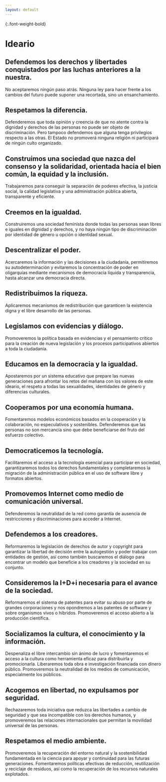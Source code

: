 ```yaml
---
layout: default
---
```


{:.font-weight-bold}
# Ideario

## Defendemos los derechos y libertades conquistados por las luchas anteriores a la nuestra.

No aceptaremos ningún paso atrás. Ninguna ley para hacer frente a los cambios del futuro puede suponer una recortada, sino un ensanchamiento.

## Respetamos la diferencia.

Defenderemos que toda opinión y creencia de que no atente contra la dignidad y derechos de las personas no puede ser objeto de discriminación. Pero tampoco defendemos que alguna tenga privilegios respecto a las otras. El Estado no promoverá ninguna religión ni participará de ningún culto organizado.

## Construimos una sociedad que nazca del consenso y la solidaridad, orientada hacia el bien común, la equidad y la inclusión.

Trabajaremos para conseguir la separación de poderes efectiva, la justicia social, la calidad legislativa y una administración pública abierta, transparente y eficiente.

## Creemos en la igualdad.

Construiremos una sociedad feminista donde todas las personas sean libres e iguales en dignidad y derechos, y no haya ningún tipo de discriminación por identidad de género u opción o identidad sexual.

## Descentralizar el poder.

Acercaremos la información y las decisiones a la ciudadanía, permitiremos su autodeterminación y evitaremos la concentración de poder en oligarquías mediante mecanismos de democracia líquida y transparencia, hasta alcanzar una democracia directa.

## Redistribuimos la riqueza.

Aplicaremos mecanismos de redistribución que garanticen la existencia digna y el libre desarrollo de las personas.

## Legislamos con evidencias y diálogo.

Promoveremos la política basada en evidencias y el pensamiento crítico para la creación de nueva legislación y los procesos participativos abiertos a toda la ciudadanía.

## Educamos en la democracia y la igualdad.

Apostaremos por un sistema educativo que prepare las nuevas generaciones para afrontar los retos del mañana con los valores de este ideario, el respeto a todas las sexualidades, identidades de género y diferencias culturales.

## Cooperamos por una economía humana.

Fomentaremos modelos económicos basados en la cooperación y la colaboración, no especulativos y sostenibles. Defenderemos que las personas no son mercancía sino que debe beneficiarse del fruto del esfuerzo colectivo.

## Democraticemos la tecnología.

Facilitaremos el acceso a la tecnología esencial para participar en sociedad, garantizaremos todos los derechos fundamentales y completaremos la migración de la administración pública en el uso de software libre y formatos abiertos.

## Promovemos Internet como medio de comunicación universal.

Defenderemos la neutralidad de la red como garantía de ausencia de restricciones y discriminaciones para acceder a Internet.

## Defendemos a los creadores.

Reformaremos la legislación de derechos de autor y copyright para garantizar la libertad de decisión entre la autogestión y poder trabajar con entidades de gestión, así como también buscaremos el diálogo para encontrar un modelo que beneficie a los creadores y la sociedad en su conjunto.

## Consideremos la I+D+i necesaria para el avance de la sociedad.

Reformaremos el sistema de patentes para evitar su abuso por parte de grandes corporaciones y nos opondremos a las patentes de software y sobre organismos vivos o híbridos. Promoveremos el acceso abierto a la producción científica.

## Socializamos la cultura, el conocimiento y la información.

Despenaliza el libre intercambio sin ánimo de lucro y fomentaremos el acceso a la cultura como herramienta eficaz para distribuirla y promocionarla. Liberaremos toda obra e investigación financiada con dinero público. Promoveremos la neutralidad de los medios de comunicación, especialmente los públicos.

## Acogemos en libertad, no expulsamos por seguridad.

Rechazaremos toda iniciativa que reduzca las libertades a cambio de seguridad y que sea incompatible con los derechos humanos, y promoveremos las relaciones internacionales que permitan la movilidad universal de las personas.

## Respetamos el medio ambiente.

Promoveremos la recuperación del entorno natural y la sostenibilidad fundamentada en la ciencia para apoyar y continuidad para las futuras generaciones. Fomentaremos políticas efectivas de reducción, reutilización y reciclaje de residuos, así como la recuperación de los recursos naturales explotados.
